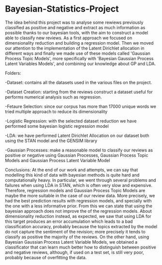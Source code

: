 # Bayesian-Statistics-Project

The idea behind this project was to analyse some rewiews previously classified as positive and negative 
and extract as much information as possible thanks to our bayesian tools, with the aim to construct a model able to classify new reviews. 
As a first approach we focused on dimensionality reduction and building a regression model. 
Then we moved our attention to the implementation of the Latent Dirichlet allocation in different ways 
and finally we made use of these models called 'Gaussian Process Topic Models', 
more specifically with 'Bayesian Gaussian Process Latent Variables Models', and combining our knowledge about GP and LDA.

Folders:

-Dataset: contains all the datasets used in the various files on the project. 

-Dataset Creation: starting from the reviews construct a dataset useful for performs numerical analysis such as regression.

-Fetaure Selection: since our corpus has more than 17000 unique words we tried multiple approach to reduce its dimensionality

-Logistic Regression: with the selected dataset reduction we have performed some bayesian logistic regression model

-LDA: we have performed Latent Dirichlet Allocation on our dataset both using the STAN model and the GENSIM library

-Gaussian Processes: make a reasonable model to classify our reviews as positive or negative using Gaussian Processes, Gaussian Process Topic Models
and Gaussian Process Latent Variable Model

Conclusions:
At the end of our work and attempts, we can say that modelling this kind of data with bayesian methods is quite hard and computationally heavy. 
In particular, we went through several problems and failures when using LDA in STAN, which is often very slow and expensive. 
Therefore, regression models and Gaussian Process Topic Models are maybe the more suitable in the case of our review data. 
More precisely, we had the best prediction results with regression models, and specially with the one with a less informative prior. 
From this we can state that using the bayesian approach does not improve the  of the regression models. 
About dimensionality reduction instead, as expected, we saw that using LDA for this target produces an error accumulation which leads to a bad classification accuracy, 
probably because the topics extracted by the model do not capture the sentiment of the revision; 
more precisely it tends to classify as positive the majority of the reviews. 
On the other hand, using Bayesian Gaussian Process Latent Variable Models, 
we obtained a classificator that can learn much better how to distinguish between positive and negative reviews, although, if used on a test set, 
is still very poor, probably because of overfitting the data.


